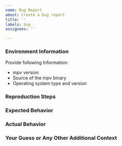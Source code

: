 ```yaml
---
name: Bug Report
about: Create a bug report
title: ''
labels: bug
assignees: ''

---
```


### Environment Information

Provide following Information:
- mpv version
- Source of the mpv binary
- Operating system type and version

<!-- If you're not using the main branch or the latest release, update. -->

### Reproduction Steps
<!-- It's recommended to run `mpv --no-config --script=script_name.js media-path` and paste the console output. -->

### Expected Behavior

### Actual Behavior

### Your Guess or Any Other Additional Context
<!-- Add any other context about the problem here or your guess on what might be causing it. -->
